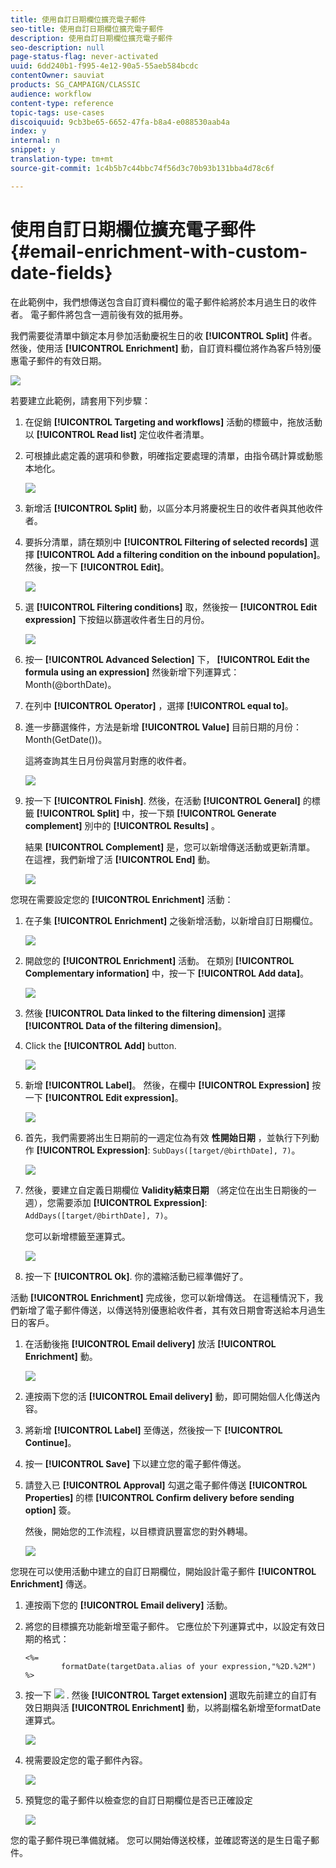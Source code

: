 ```yaml
---
title: 使用自訂日期欄位擴充電子郵件
seo-title: 使用自訂日期欄位擴充電子郵件
description: 使用自訂日期欄位擴充電子郵件
seo-description: null
page-status-flag: never-activated
uuid: 6dd240b1-f995-4e12-90a5-55aeb584bcdc
contentOwner: sauviat
products: SG_CAMPAIGN/CLASSIC
audience: workflow
content-type: reference
topic-tags: use-cases
discoiquuid: 9cb3be65-6652-47fa-b8a4-e088530aab4a
index: y
internal: n
snippet: y
translation-type: tm+mt
source-git-commit: 1c4b5b7c44bbc74f56d3c70b93b131bba4d78c6f

---
```



# 使用自訂日期欄位擴充電子郵件{#email-enrichment-with-custom-date-fields}

在此範例中，我們想傳送包含自訂資料欄位的電子郵件給將於本月過生日的收件者。 電子郵件將包含一週前後有效的抵用券。

我們需要從清單中鎖定本月參加活動慶祝生日的收 **[!UICONTROL Split]** 件者。 然後，使用活 **[!UICONTROL Enrichment]** 動，自訂資料欄位將作為客戶特別優惠電子郵件的有效日期。

![](assets/uc_enrichment.png)

若要建立此範例，請套用下列步驟：

1. 在促銷 **[!UICONTROL Targeting and workflows]** 活動的標籤中，拖放活動以 **[!UICONTROL Read list]** 定位收件者清單。
1. 可根據此處定義的選項和參數，明確指定要處理的清單，由指令碼計算或動態本地化。

   ![](assets/uc_enrichment_1.png)

1. 新增活 **[!UICONTROL Split]** 動，以區分本月將慶祝生日的收件者與其他收件者。
1. 要拆分清單，請在類別中 **[!UICONTROL Filtering of selected records]** 選擇 **[!UICONTROL Add a filtering condition on the inbound population]**。 然後，按一下 **[!UICONTROL Edit]**。

   ![](assets/uc_enrichment_2.png)

1. 選 **[!UICONTROL Filtering conditions]** 取，然後按一 **[!UICONTROL Edit expression]** 下按鈕以篩選收件者生日的月份。

   ![](assets/uc_enrichment_3.png)

1. 按一 **[!UICONTROL Advanced Selection]** 下， **[!UICONTROL Edit the formula using an expression]** 然後新增下列運算式：Month(@borthDate)。
1. 在列中 **[!UICONTROL Operator]** ，選擇 **[!UICONTROL equal to]**。
1. 進一步篩選條件，方法是新增 **[!UICONTROL Value]** 目前日期的月份：Month(GetDate())。

   這將查詢其生日月份與當月對應的收件者。

   ![](assets/uc_enrichment_4.png)

1. 按一下 **[!UICONTROL Finish]**. 然後，在活動 **[!UICONTROL General]** 的標籤 **[!UICONTROL Split]** 中，按一下類 **[!UICONTROL Generate complement]** 別中的 **[!UICONTROL Results]** 。

   結果 **[!UICONTROL Complement]** 是，您可以新增傳送活動或更新清單。 在這裡，我們新增了活 **[!UICONTROL End]** 動。

   ![](assets/uc_enrichment_6.png)

您現在需要設定您的 **[!UICONTROL Enrichment]** 活動：

1. 在子集 **[!UICONTROL Enrichment]** 之後新增活動，以新增自訂日期欄位。

   ![](assets/uc_enrichment_7.png)

1. 開啟您的 **[!UICONTROL Enrichment]** 活動。 在類別 **[!UICONTROL Complementary information]** 中，按一下 **[!UICONTROL Add data]**。

   ![](assets/uc_enrichment_8.png)

1. 然後 **[!UICONTROL Data linked to the filtering dimension]** 選擇 **[!UICONTROL Data of the filtering dimension]**。
1. Click the **[!UICONTROL Add]** button.

   ![](assets/uc_enrichment_9.png)

1. 新增 **[!UICONTROL Label]**。 然後，在欄中 **[!UICONTROL Expression]** 按一下 **[!UICONTROL Edit expression]**。

   ![](assets/uc_enrichment_10.png)

1. 首先，我們需要將出生日期前的一週定位為有效 **性開始日期** ，並執行下列動作 **[!UICONTROL Expression]**: `SubDays([target/@birthDate], 7)`。

   ![](assets/uc_enrichment_11.png)

1. 然後，要建立自定義日期欄位 **Validity結束日期** （將定位在出生日期後的一週），您需要添加 **[!UICONTROL Expression]**: `AddDays([target/@birthDate], 7)`。

   您可以新增標籤至運算式。

   ![](assets/uc_enrichment_12.png)

1. 按一下 **[!UICONTROL Ok]**. 你的濃縮活動已經準備好了。

活動 **[!UICONTROL Enrichment]** 完成後，您可以新增傳送。 在這種情況下，我們新增了電子郵件傳送，以傳送特別優惠給收件者，其有效日期會寄送給本月過生日的客戶。

1. 在活動後拖 **[!UICONTROL Email delivery]** 放活 **[!UICONTROL Enrichment]** 動。

   ![](assets/uc_enrichment_15.png)

1. 連按兩下您的活 **[!UICONTROL Email delivery]** 動，即可開始個人化傳送內容。
1. 將新增 **[!UICONTROL Label]** 至傳送，然後按一下 **[!UICONTROL Continue]**。
1. 按一 **[!UICONTROL Save]** 下以建立您的電子郵件傳送。
1. 請登入已 **[!UICONTROL Approval]** 勾選之電子郵件傳送 **[!UICONTROL Properties]** 的標 **[!UICONTROL Confirm delivery before sending option]** 簽。

   然後，開始您的工作流程，以目標資訊豐富您的對外轉場。

   ![](assets/uc_enrichment_18.png)

您現在可以使用活動中建立的自訂日期欄位，開始設計電子郵件 **[!UICONTROL Enrichment]** 傳送。

1. 連按兩下您的 **[!UICONTROL Email delivery]** 活動。
1. 將您的目標擴充功能新增至電子郵件。 它應位於下列運算式中，以設定有效日期的格式：

   ```
   <%=
           formatDate(targetData.alias of your expression,"%2D.%2M")  %>
   ```

1. 按一下 ![](assets/uc_enrichment_16.png) . 然後 **[!UICONTROL Target extension]** 選取先前建立的自訂有效日期與活 **[!UICONTROL Enrichment]** 動，以將副檔名新增至formatDate運算式。

   ![](assets/uc_enrichment_19.png)

1. 視需要設定您的電子郵件內容。

   ![](assets/uc_enrichment_17.png)

1. 預覽您的電子郵件以檢查您的自訂日期欄位是否已正確設定

   ![](assets/uc_enrichment_20.png)

您的電子郵件現已準備就緒。 您可以開始傳送校樣，並確認寄送的是生日電子郵件。
